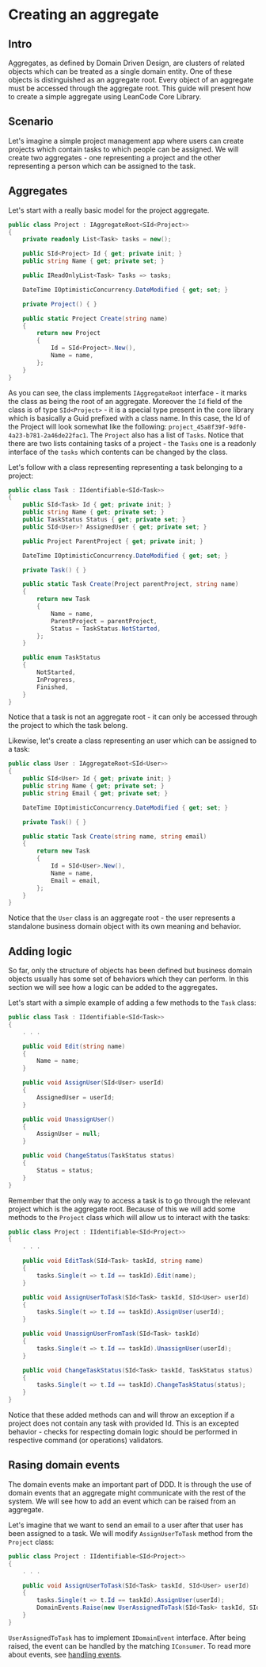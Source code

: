 # Creating an aggregate

## Intro

Aggregates, as defined by Domain Driven Design, are clusters of related objects which can be treated as a single domain entity. One of these objects is distinguished as an aggregate root. Every object of an aggregate must be accessed through the aggregate root. This guide will present how to create a simple aggregate using LeanCode Core Library.

## Scenario

Let's imagine a simple project management app where users can create projects which contain tasks to which people can be assigned. We will create two aggregates - one representing a project and the other representing a person which can be assigned to the task.

## Aggregates

Let's start with a really basic model for the project aggregate.

```csharp
public class Project : IAggregateRoot<SId<Project>>
{
    private readonly List<Task> tasks = new();

    public SId<Project> Id { get; private init; }
    public string Name { get; private set; }

    public IReadOnlyList<Task> Tasks => tasks;

    DateTime IOptimisticConcurrency.DateModified { get; set; }

    private Project() { }

    public static Project Create(string name)
    {
        return new Project
        {
            Id = SId<Project>.New(),
            Name = name,
        };
    }
}
```

As you can see, the class implements `IAggregateRoot` interface - it marks the class as being the root of an aggregate. Moreover the `Id` field of the class is of type `SId<Project>` - it is a special type present in the core library which is basically a Guid prefixed with a class name. In this case, the Id of the Project will look somewhat like the following: `project_45a8f39f-9df0-4a23-b781-2a46de22fac1`.
The `Project` also has a list of `Tasks`. Notice that there are two lists containing tasks of a project - the `Tasks` one is a readonly interface of the `tasks` which contents can be changed by the class.

Let's follow with a class representing representing a task belonging to a project:

```csharp
public class Task : IIdentifiable<SId<Task>>
{
    public SId<Task> Id { get; private init; }
    public string Name { get; private set; }
    public TaskStatus Status { get; private set; }
    public SId<User>? AssignedUser { get; private set; }

    public Project ParentProject { get; private init; }

    DateTime IOptimisticConcurrency.DateModified { get; set; }

    private Task() { }

    public static Task Create(Project parentProject, string name)
    {
        return new Task
        {
            Name = name,
            ParentProject = parentProject,
            Status = TaskStatus.NotStarted,
        };
    }

    public enum TaskStatus
    {
        NotStarted,
        InProgress,
        Finished,
    }
}
```

Notice that a task is not an aggregate root - it can only be accessed through the project to which the task belong.

Likewise, let's create a class representing an user which can be assigned to a task:

```csharp
public class User : IAggregateRoot<SId<User>>
{
    public SId<User> Id { get; private init; }
    public string Name { get; private set; }
    public string Email { get; private set; }

    DateTime IOptimisticConcurrency.DateModified { get; set; }

    private Task() { }

    public static Task Create(string name, string email)
    {
        return new Task
        {
            Id = SId<User>.New(),
            Name = name,
            Email = email,
        };
    }
}
```

Notice that the `User` class is an aggregate root - the user represents a standalone business domain object with its own meaning and behavior.

## Adding logic

So far, only the structure of objects has been defined but business domain objects usually has some set of behaviors which they can perform. In this section we will see how a logic can be added to the aggregates.

Let's start with a simple example of adding a few methods to the `Task` class:

```csharp
public class Task : IIdentifiable<SId<Task>>
{
    . . .

    public void Edit(string name)
    {
        Name = name;
    }

    public void AssignUser(SId<User> userId)
    {
        AssignedUser = userId;
    }

    public void UnassignUser()
    {
        AssignUser = null;
    }

    public void ChangeStatus(TaskStatus status)
    {
        Status = status;
    }
}
```

Remember that the only way to access a task is to go through the relevant project which is the aggregate root. Because of this we will add some methods to the `Project` class which will allow us to interact with the tasks:

```csharp
public class Project : IIdentifiable<SId<Project>>
{
    . . .

    public void EditTask(SId<Task> taskId, string name)
    {
        tasks.Single(t => t.Id == taskId).Edit(name);
    }

    public void AssignUserToTask(SId<Task> taskId, SId<User> userId)
    {
        tasks.Single(t => t.Id == taskId).AssignUser(userId);
    }

    public void UnassignUserFromTask(SId<Task> taskId)
    {
        tasks.Single(t => t.Id == taskId).UnassignUser(userId);
    }

    public void ChangeTaskStatus(SId<Task> taskId, TaskStatus status)
    {
        tasks.Single(t => t.Id == taskId).ChangeTaskStatus(status);
    }
}
```

Notice that these added methods can and will throw an exception if a project does not contain any task with provided Id. This is an excepted behavior - checks for respecting domain logic should be performed in respective command (or operations) validators.

## Rasing domain events

The domain events make an important part of DDD. It is through the use of domain events that an aggregate might communicate with the rest of the system. We will see how to add an event which can be raised from an aggregate.

Let's imagine that we want to send an email to a user after that user has been assigned to a task. We will modify `AssignUserToTask` method from the `Project` class:

```csharp
public class Project : IIdentifiable<SId<Project>>
{
    . . .

    public void AssignUserToTask(SId<Task> taskId, SId<User> userId)
    {
        tasks.Single(t => t.Id == taskId).AssignUser(userId);
        DomainEvents.Raise(new UserAssignedToTask(SId<Task> taskId, SId<User> userId));
    }
}
```

`UserAssignedToTask` has to implement `IDomainEvent` interface. After being raised, the event can be handled by the matching `IConsumer`. To read more about events, see [handling events](./0X_handling_events). <!-- TODO: add final name of the handling events file -->
